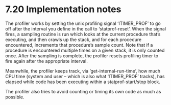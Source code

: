 7.20 Implementation notes
=========================

The profiler works by setting the unix profiling signal ‘ITIMER_PROF’ to
go off after the interval you define in the call to ‘statprof-reset’.
When the signal fires, a sampling routine is run which looks at the
current procedure that’s executing, and then crawls up the stack, and
for each procedure encountered, increments that procedure’s sample
count.  Note that if a procedure is encountered multiple times on a
given stack, it is only counted once.  After the sampling is complete,
the profiler resets profiling timer to fire again after the appropriate
interval.

   Meanwhile, the profiler keeps track, via ‘get-internal-run-time’, how
much CPU time (system and user – which is also what ‘ITIMER_PROF’
tracks), has elapsed while code has been executing within a
statprof-start/stop block.

   The profiler also tries to avoid counting or timing its own code as
much as possible.

